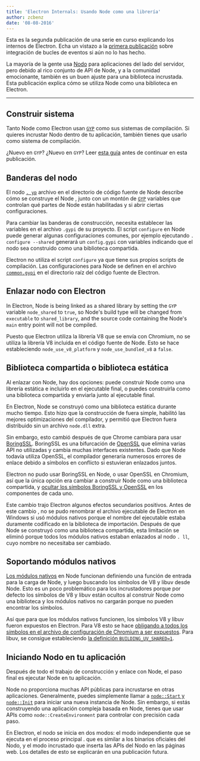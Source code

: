 ```yaml
---
title: 'Electron Internals: Usando Node como una librería'
author: zcbenz
date: '08-08-2016'
---
```


Esta es la segunda publicación de una serie en curso explicando los internos de Electron. Echa un vistazo a la [primera publicación](https://electronjs.org/blog/2016/07/28/electron-internals-node-integration) sobre integración de bucles de eventos si aún no lo has hecho.

La mayoría de la gente usa [Nodo](https://nodejs.org) para aplicaciones del lado del servidor, pero debido al rico conjunto de API de Node, y a la comunidad emocionante, también es un buen ajuste para una biblioteca incrustada. Esta publicación explica cómo se utiliza Node como una biblioteca en Electron.

---

## Construir sistema

Tanto Node como Electron usan [`GYP`](https://gyp.gsrc.io) como sus sistemas de compilación. Si quieres incrustar Nodo dentro de tu aplicación, también tienes que usarlo como sistema de compilación.

¿Nuevo en `GYP`? ¿Nuevo en `GYP`? Leer [esta guía](https://gyp.gsrc.io/docs/UserDocumentation.md) antes de continuar en esta publicación.

## Banderas del nodo

El nodo [`. yp`](https://github.com/nodejs/node/blob/v6.3.1/node.gyp) archivo en el directorio de código fuente de Node describe cómo se construye el Node , junto con un montón de [`GYP`](https://gyp.gsrc.io) variables que controlan qué partes de Node están habilitadas y si abrir ciertas configuraciones.

Para cambiar las banderas de construcción, necesita establecer las variables en el archivo `.gypi` de su proyecto. El script `configure` en Node puede generar algunas configuraciones comunes, por ejemplo ejecutando `. configure --shared` generará un `config.gypi` con variables indicando que el nodo sea construido como una biblioteca compartida.

Electron no utiliza el script `configure` ya que tiene sus propios scripts de compilación. Las configuraciones para Node se definen en el archivo [`common.gypi`](https://github.com/electron/electron/blob/master/common.gypi) en el directorio raíz del código fuente de Electron.

## Enlazar nodo con Electron

In Electron, Node is being linked as a shared library by setting the `GYP` variable `node_shared` to `true`, so Node's build type will be changed from `executable` to `shared_library`, and the source code containing the Node's `main` entry point will not be compiled.

Puesto que Electron utiliza la librería V8 que se envía con Chromium, no se utiliza la librería V8 incluida en el código fuente de Node. Esto se hace estableciendo `node_use_v8_platform` y `node_use_bundled_v8` a `false`.

## Biblioteca compartida o biblioteca estática

Al enlazar con Node, hay dos opciones: puede construir Node como una librería estática e incluirlo en el ejecutable final, o puedes construirla como una biblioteca compartida y enviarla junto al ejecutable final.

En Electron, Node se construyó como una biblioteca estática durante mucho tiempo. Esto hizo que la construcción de fuera simple, habilitó las mejores optimizaciones del compilador, y permitió que Electron fuera distribuido sin un archivo `node.dll` extra.

Sin embargo, esto cambió después de que Chrome cambiara para usar [BoringSSL](https://boringssl.googlesource.com/boringssl). BoringSSL es una bifurcación de [OpenSSL](https://www.openssl.org) que elimina varias API no utilizadas y cambia muchas interfaces existentes. Dado que Node todavía utiliza OpenSSL, el compilador generaría numerosos errores de enlace debido a símbolos en conflicto si estuvieran enlazados juntos.

Electron no pudo usar BoringSSL en Node, o usar OpenSSL en Chromium, así que la única opción era cambiar a construir Node como una biblioteca compartida, y [ocultar los símbolos BoringSSL y OpenSSL](https://github.com/electron/electron/blob/v1.3.2/common.gypi#L209-L218) en los componentes de cada uno.

Este cambio trajo Electron algunos efectos secundarios positivos. Antes de este cambio , no se pudo renombrar el archivo ejecutable de Electron en Windows si usó módulos nativos porque el nombre del ejecutable estaba duramente codificado en la biblioteca de importación. Después de que Node se construyó como una biblioteca compartida, esta limitación se eliminó porque todos los módulos nativos estaban enlazados al nodo `. ll`, cuyo nombre no necesitaba ser cambiado.

## Soportando módulos nativos

[Los módulos nativos](https://nodejs.org/api/addons.html) en Node funcionan definiendo una función de entrada para la carga de Node, y luego buscando los símbolos de V8 y libuv desde Node. Esto es un poco problemático para los incrustadores porque por defecto los símbolos de V8 y libuv están ocultos al construir Node como una biblioteca y los módulos nativos no cargarán porque no pueden encontrar los símbolos.

Así que para que los módulos nativos funcionen, los símbolos V8 y libuv fueron expuestos en Electron. Para V8 esto se hace [obligando a todos los símbolos en el archivo de configuración de Chromium a ser expuestos](https://github.com/electron/libchromiumcontent/blob/v51.0.2704.61/chromiumcontent/chromiumcontent.gypi#L104-L122). Para libuv, se consigue estableciendo [la definición `BUILDING_UV_SHARED=1`](https://github.com/electron/electron/blob/v1.3.2/common.gypi#L219-L228).

## Iniciando Nodo en tu aplicación

Después de todo el trabajo de construcción y enlace con Node, el paso final es ejecutar Node en tu aplicación.

Node no proporciona muchas API públicas para incrustarse en otras aplicaciones. Generalmente, puedes simplemente llamar a [`node::Start` y `node::Init`](https://github.com/nodejs/node/blob/v6.3.1/src/node.h#L187-L191) para iniciar una nueva instancia de Node. Sin embargo, si estás construyendo una aplicación compleja basada en Node, tienes que usar APIs como `node::CreateEnvironment` para controlar con precisión cada paso.

En Electron, el nodo se inicia en dos modos: el modo independiente que se ejecuta en el proceso principal . que es similar a los binarios oficiales del Nodo, y el modo incrustado que inserta las APIs del Nodo en las páginas web. Los detalles de esto se explicarán en una publicación futura.

